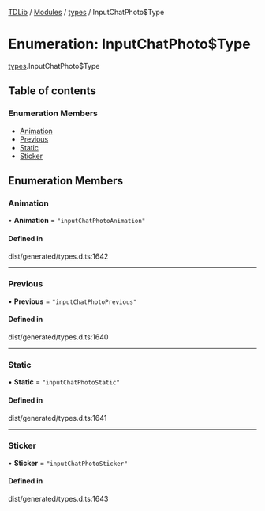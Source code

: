 [TDLib](../README.md) / [Modules](../modules.md) / [types](../modules/types.md) / InputChatPhoto$Type

# Enumeration: InputChatPhoto$Type

[types](../modules/types.md).InputChatPhoto$Type

## Table of contents

### Enumeration Members

- [Animation](types.InputChatPhoto_Type.md#animation)
- [Previous](types.InputChatPhoto_Type.md#previous)
- [Static](types.InputChatPhoto_Type.md#static)
- [Sticker](types.InputChatPhoto_Type.md#sticker)

## Enumeration Members

### Animation

• **Animation** = ``"inputChatPhotoAnimation"``

#### Defined in

dist/generated/types.d.ts:1642

___

### Previous

• **Previous** = ``"inputChatPhotoPrevious"``

#### Defined in

dist/generated/types.d.ts:1640

___

### Static

• **Static** = ``"inputChatPhotoStatic"``

#### Defined in

dist/generated/types.d.ts:1641

___

### Sticker

• **Sticker** = ``"inputChatPhotoSticker"``

#### Defined in

dist/generated/types.d.ts:1643
